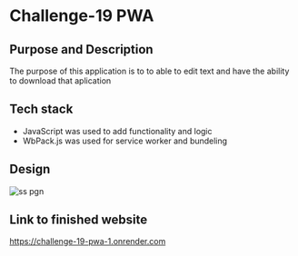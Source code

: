 # Challenge-19 PWA

## Purpose and Description

The purpose of this application is to to able to edit text and have the ability to download that aplication 

## Tech stack

* JavaScript was used to add functionality and logic
* WbPack.js was used for service worker and bundeling
  


## Design


![ss pgn](https://github.com/user-attachments/assets/1a50bdcb-6451-4ecc-98b6-f21ce2c0f382)




## Link to finished website
https://challenge-19-pwa-1.onrender.com
